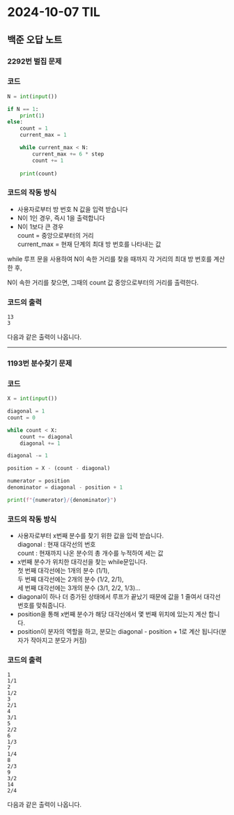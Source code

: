 # 2024-10-07 TIL              

## 백준 오답 노트             

### 2292번 벌집 문제              
### 코드            
```python              
N = int(input())

if N == 1:
    print(1)
else:
    count = 1  
    current_max = 1  

    while current_max < N:
        current_max += 6 * step 
        count += 1
    
    print(count)
```
### 코드의 작동 방식                 
- 사용자로부터 방 번호 N 값을 입력 받습니다               
- N이 1인 경우, 즉시 1을 출력합니다            
- N이 1보다 큰 경우               
count = 중앙으로부터의 거리                 
current_max = 현재 단계의 최대 방 번호를 나타내는 값                

while 루프 문을 사용하여 N이 속한 거리를 찾을 때까지 각 거리의 최대 방 번호를 계산 한 후,                

N이 속한 거리를 찾으면, 그때의 count 값 중앙으로부터의 거리를 출력한다.                  

###  코드의 출력                    

```
13
3
```
다음과 같은 출력이 나옵니다.             

*****

### 1193번 분수찾기 문제              
### 코드             
```python               
X = int(input())

diagonal = 1
count = 0

while count < X:
    count += diagonal
    diagonal += 1

diagonal -= 1

position = X - (count - diagonal)

numerator = position
denominator = diagonal - position + 1

print(f"{numerator}/{denominator}")
```
### 코드의 작동 방식                
- 사용자로부터 x번째 분수를 찾기 위한 값을 입력 받습니다.            
diagonal : 현재 대각선의 번호            
count : 현재까지 나온 분수의 총 개수를 누적하여 세는 값           
- x번째 분수가 위치한 대각선을 찾는 while문입니다.           
첫 번째 대각선에는 1개의 분수 (1/1),            
두 번째 대각선에는 2개의 분수 (1/2, 2/1),           
세 번째 대각선에는 3개의 분수 (3/1, 2/2, 1/3)...              
- diagonal이 하나 더 증가된 상태에서 루프가 끝났기 때문에 값을 1 줄여서 대각선 번호를 맞춰줍니다.            
- position을 통해 x번째 분수가 해당 대각선에서 몇 번째 위치에 있는지 계산 합니다.            
- position이 분자의 역할을 하고, 분모는 diagonal - position + 1로 계산 됩니다(분자가 작아지고 분모가 커짐)              

###  코드의 출력           

```
1
1/1
2
1/2
3
2/1
4
3/1
5
2/2
6
1/3
7
1/4
8
2/3
9
3/2
14
2/4
```
다음과 같은 출력이 나옵니다.         
